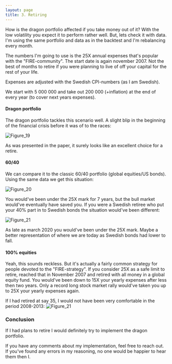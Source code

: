 ```yaml
---
layout: page
title: 3. Retiring
---
```


How is the dragon portfolio affected if you take money out of it? With the low volatility you expect it to perform rather well. But, lets check it with data. I'm using the same portfolio and data as in the backtest and I'm rebalancing every month.

The numbers I'm going to use is the 25X annual expenses that's popular with the "FIRE-community". The start date is again november 2007. Not the best of months to retire if you were planning to live of off your capital for the rest of your life. 

Expenses are adjusted with the Swedish CPI-numbers (as I am Swedish).

We start with 5 000 000 and take out 200 000 (+inflation) at the end of every year (to cover next years expenses).


#### Dragon portfolio

The dragon portfolio tackles this scenario well. A slight blip in the beginning of the financial crisis before it was of to the races:

![Figure_19](./Figure_19.png)

As was presented in the paper, it surely looks like an excellent choice for a retire.


#### 60/40

We can compare it to the classic 60/40 portfolio (global equities/US bonds). Using the same data we get this situation:

![Figure_20](./Figure_20.png)

You would've been under the 25X mark for 7 years, but the bull market would've eventually have saved you. If you were a Swedish retiree who put your 40% part in to Swedish bonds the situation would've been different:

![Figure_21](./Figure_21.png)

As late as march 2020 you would've been under the 25X mark. Maybe a better representation of where we are today as Swedish bonds had lower to fall.


#### 100% equities

Yeah, this sounds reckless. But it's actually a fairly common strategy for people devoted to the "FIRE-strategy". If you consider 25X as a safe limit to retire, reached that in November 2007 and retired with all money in a global equity fund. You would've been down to 15X your yearly expenses after less then two years. Only a record long stock market rally would've taken you up to 25X your yearly expenses again. 

If I had retired at say 35, I would not have been very comfortable in the period 2008-2013:
![Figure_21](./Figure_22.png)


### Conclusion

If I had plans to retire I would definitely try to implement the dragon portfolio. 

If you have any comments about my implementation, feel free to reach out. If you've found any errors in my reasoning, no one would be happier to hear them then I.


